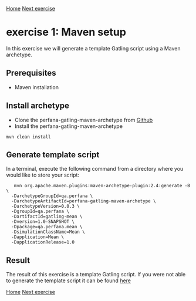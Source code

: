 [Home](index.md) 
[Next exercise](exercise-2.md)  


# exercise 1: Maven setup

In this exercise we will generate a template Gatling script using a Maven archetype.

## Prerequisites 

* Maven installation

## Install archetype

* Clone the perfana-gatling-maven-archetype from [Github](https://github.com/perfana/perfana-gatling-maven-archetype)
* Install the perfana-gatling-maven-archetype

```
mvn clean install
```

## Generate template script

In a terminal, execute the following command from a directory where you would like to store your script:


```  
   mvn org.apache.maven.plugins:maven-archetype-plugin:2.4:generate -B \
  -DarchetypeGroupId=qa.perfana \
  -DarchetypeArtifactId=perfana-gatling-maven-archetype \
  -DarchetypeVersion=0.0.3 \
  -DgroupId=qa.perfana \
  -DartifactId=gatling-mean \
  -Dversion=1.0-SNAPSHOT \
  -Dpackage=qa.perfana.mean \
  -DsimulationClassName=Mean \
  -Dapplication=Mean \
  -DapplicationRelease=1.0   
```


## Result

The result of this exercise is a template Gatling script. If you were not able to generate the template script it can be found [here](https://github.com/perfana/perfana-gatling-workshop/tree/workshop/exercise-1)  
  
[Home](index.md) 
[Next exercise](exercise-2.md)  
  
